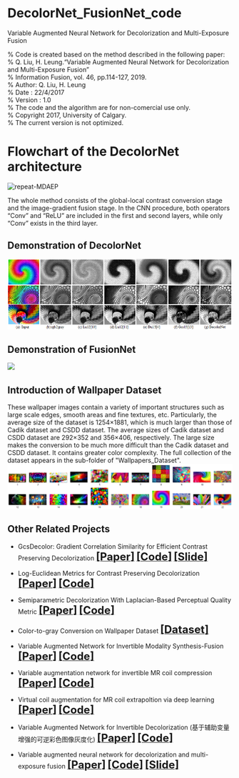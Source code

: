 # DecolorNet_FusionNet_code
Variable Augmented Neural Network for Decolorization and Multi-Exposure Fusion

% Code is created based on the method described in the following paper:    
% Q. Liu, H. Leung.“Variable Augmented Neural Network for Decolorization and Multi-Exposure Fusion”    
% Information Fusion, vol. 46, pp.114-127, 2019.    
% Author: Q. Liu, H. Leung    
% Date : 22/4/2017    
% Version : 1.0    
% The code and the algorithm are for non-comercial use only.    
% Copyright 2017, University of Calgary.   
% The current version is not optimized.    



# Flowchart of the DecolorNet architecture
![repeat-MDAEP](https://github.com/yqx7150/DecolorNet_FusionNet_code/blob/master/Flowchart%20demonstration%20of%20the%20proposed%20DecolorNet%20architecture.png) 
 
  
The whole method consists of the global-local contrast conversion stage and the image-gradient fusion stage. In the CNN procedure, both operators “Conv” and “ReLU” are included in the first and second layers, while only “Conv” exists in the third layer.   


## Demonstration of DecolorNet
![](./Compare_DecolorNet.png)  

## Demonstration of FusionNet
![](./Demonstration_FusionNet.png) 

## Introduction of Wallpaper Dataset
These wallpaper images contain a variety of important structures such as large scale edges, smooth areas and fine textures, etc. Particularly, the average size of the dataset is 1254×1881, which is much larger than those of Cadik dataset and CSDD dataset. The average sizes of Cadik dataset and CSDD dataset are 292×352 and 356×406, respectively. The large size makes the conversion to be much more difficult than the Cadik dataset and CSDD dataset. It contains greater color complexity. The full collection of the dataset appears in the sub-folder of "Wallpapers_Dataset". 
![](./Wallpapers_Dataset/Wallpapers_Dataset.png)     

## Other Related Projects
  * GcsDecolor: Gradient Correlation Similarity for Efficient Contrast Preserving Decolorization [<font size=5>**[Paper]**</font>](https://ieeexplore.ieee.org/abstract/document/7088620)   [<font size=5>**[Code]**</font>](https://github.com/yqx7150/GcsDecolor)   [<font size=5>**[Slide]**</font>](https://github.com/yqx7150/EDAEPRec/tree/master/Slide)

  * Log-Euclidean Metrics for Contrast Preserving Decolorization
[<font size=5>**[Paper]**</font>](https://ieeexplore.ieee.org/document/8016668)   [<font size=5>**[Code]**</font>](https://github.com/yqx7150/LeDecolor)

  * Semiparametric Decolorization With Laplacian-Based Perceptual Quality Metric
[<font size=5>**[Paper]**</font>](https://ieeexplore.ieee.org/document/7456206)   [<font size=5>**[Code]**</font>](https://github.com/yqx7150/SPDecolor)

  * Color-to-gray Conversion on Wallpaper Dataset
[<font size=5>**[Dataset]**</font>](https://github.com/yqx7150/DecolorNet_FusionNet_code/tree/master/Wallpapers_Dataset)   
  
  * Variable Augmented Network for Invertible Modality Synthesis-Fusion
[<font size=5>**[Paper]**</font>](https://arxiv.org/ftp/arxiv/papers/2109/2109.00670.pdf)   [<font size=5>**[Code]**</font>](https://github.com/yqx7150/iVAN)
 
 * Variable augmentation network for invertible MR coil compression
[<font size=5>**[Paper]**</font>](https://www.sciencedirect.com/science/article/abs/pii/S0730725X24000225)   [<font size=5>**[Code]**</font>](https://github.com/yqx7150/VAN-ICC)         

 * Virtual coil augmentation for MR coil extrapoltion via deep learning
[<font size=5>**[Paper]**</font>](https://www.sciencedirect.com/science/article/abs/pii/S0730725X22001722)   [<font size=5>**[Code]**</font>](https://github.com/yqx7150/VCA)    

  * Variable Augmented Network for Invertible Decolorization (基于辅助变量增强的可逆彩色图像灰度化)
[<font size=5>**[Paper]**</font>](https://jeit.ac.cn/cn/article/doi/10.11999/JEIT221205?viewType=HTML)   [<font size=5>**[Code]**</font>](https://github.com/yqx7150/VA-IDN)        

  * Variable augmented neural network for decolorization and multi-exposure fusion
[<font size=5>**[Paper]**</font>](https://www.sciencedirect.com/science/article/abs/pii/S1566253517305298)   [<font size=5>**[Code]**</font>](https://github.com/yqx7150/DecolorNet_FusionNet_code)   [<font size=5>**[Slide]**</font>](https://github.com/yqx7150/EDAEPRec/tree/master/Slide)   
   
